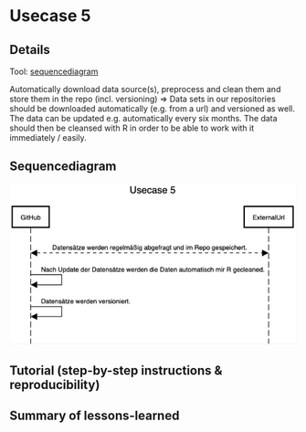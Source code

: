 # Usecase 5

## Details
Tool: [sequencediagram](https://sequencediagram.org/)

Automatically download data source(s), preprocess and clean them and store them in the repo (incl. versioning) => Data sets in our repositories should be downloaded automatically (e.g. from a url) and versioned as well. The data can be updated e.g. automatically every six months. The data should then be cleansed with R in order to be able to work with it immediately / easily.

## Sequencediagram
![Usecase5](Images/Usecase5.png)

## Tutorial (step-by-step instructions & reproducibility)

## Summary of lessons-learned
